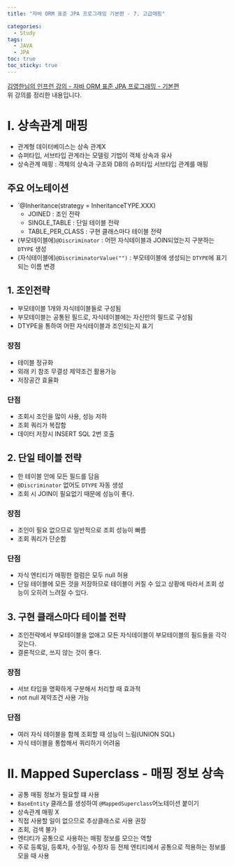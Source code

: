```yaml
---
title: "자바 ORM 표준 JPA 프로그래밍 기본편 - 7. 고급매핑"

categories:
  - Study
tags:
  - JAVA
  - JPA
toc: true
toc_sticky: true
---
```


[김영한님의 인프런 강의 - 자바 ORM 표준 JPA 프로그래밍 - 기본편](https://inf.run/VP3b)  
위 강의를 정리한 내용입니다.

# I. 상속관계 매핑

- 관계형 데이터베이스는 상속 관계X
- 슈퍼타입, 서브타입 관계라는 모델링 기법이 객체 상속과 유사
- 상속관계 매핑 : 객체의 상속과 구조와 DB의 슈퍼타입 서브타입 관계를 매핑

## 주요 어노테이션
- `@Inheritance(strategy = InheritanceTYPE.XXX)
  - JOINED : 조인 전략
  - SINGLE_TABLE : 단일 테이블 전략
  - TABLE_PER_CLASS : 구현 클래스마다 테이블 전략
- (부모테이블에)`@Discriminator` : 어떤 자식테이블과 JOIN되었는지 구분하는 `DTYPE` 생성
- (자식테이블에)`@DiscriminatorValue("")` : 부모테이블에 생성되는 `DTYPE`에 표기되는 이름 변경

## 1. 조인전략

- 부모테이블 1개와 자식테이블들로 구성됨
- 부모테이블는 공통된 필드로, 자식테이블에는 자신만의 필드로 구성됨
- DTYPE을 통하여 어떤 자식테이블과 조인되는지 표기

### 장점
- 테이블 정규화
- 외래 키 참조 무결성 제약조건 활용가능
- 저장공간 효율화

### 단점
- 조회시 조인을 많이 사용, 성능 저하
- 조회 쿼리가 복잡함
- 데이터 저장시 INSERT SQL 2번 호출

##  2. 단일 테이블 전략

- 한 테이블 안에 모든 필드를 담음
- `@Discriminator` 없어도 `DTYPE` 자동 생성
- 조회 시 JOIN이 필요없기 때문에 성능이 좋다.

### 장점
- 조인이 필요 없으므로 일반적으로 조회 성능이 빠름
- 조회 쿼리가 단순함

### 단점
- 자식 엔티티가 매핑한 컬럼은 모두 null 허용
- 단일 테이블에 모든 것을 저장하므로 테이블이 커질 수 있고 상황에 따라서 조회 성능이 오히려 느려질 수 있다.


## 3. 구현 클래스마다 테이블 전략

- 조인전략에서 부모테이블을 없애고 모든 자식테이블이 부모테이블의 필드들을 각각 갖는다.
- 결론적으로, 쓰지 않는 것이 좋다.

### 장점
- 서브 타입을 명확하게 구분해서 처리할 때 효과적
- not null 제약조건 사용 가능

### 단점
- 여러 자식 테이블을 함께 조회할 때 성능이 느림(UNION SQL)
- 자식 테이블을 통합해서 쿼리하기 어려움

# II. Mapped Superclass - 매핑 정보 상속

- 공통 매핑 정보가 필요할 떄 사용
- `BaseEntity` 클래스를 생성하여 `@MappedSuperclass`어노테이션 붙이기
- 상속관계 매핑 X
- 직접 사용할 일이 없으므로 추상클래스로 사용 권장
- 조회, 검색 불가
- 엔티티가 공통으로 사용하는 매핑 정보를 모으는 역할
- 주로 등록일, 등록자, 수정일, 수정자 등 전체 엔티티에서 공통으로 적용하는 정보를 모을 때 사용